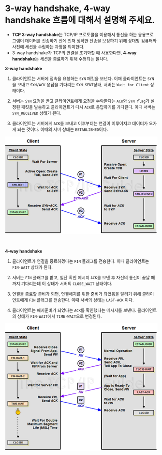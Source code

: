 # 3-way handshake, 4-way handshake 흐름에 대해서 설명해 주세요.

- **TCP 3-way handshake**는 TCP/IP 프로토콜을 이용해서 통신을 하는 응용프로그램이 데이터를 전송하기 전에 먼저 정확한 전송을 보장하기 위해 상대방 컴퓨터와 사전에 
    세션을 수립하는 과정을 의미한다.
- 3-way handshake가 TCP의 연결을 초기화할 때 사용한다면, **4-way handshake**는 세션을 종료하기 위해 수행되는 절차다.

**3-way handshake**
1. 클라이언트는 서버에 접속을 요청하는 `SYN` 패킷을 보낸다. 이때 클라이언트는 `SYN`을 보내고 `SYN/ACK` 응답을 기다리는 `SYN_SENT`상태, 서버는 `Wait for Client` 상태이다.


2. 서버는 `SYN` 요청을 받고 클라이언트에게 요청을 수락한다는 `ACK`와 `SYN flag`가 설정된 패킷을 발송하고 클라이언트가 다시 `ACK`로 응답하기를 기다린다.
    이때 서버는 `SYN_RECEIVED` 상태가 된다.


3. 클라이언트는 서버에게 `ACK`를 보내고 이후부터는 연결이 이루어지고 데이터가 오가게 되는 것이다. 이때의 서버 상태는 `ESTABLISHED`이다.

![img_4.png](image/img_4.png)

<br>

**4-way handshake**
1. 클라이언트가 연결을 종료하겠다는 `FIN` 플래그를 전송한다. 이때 클라이언트는 `FIN-WAIT` 상태가 된다.


2. 서버는 `FIN` 플래그를 받고, 일단 확인 메시지 `ACK`를 보낸 후 자신의 통신이 끝날 때까지 기다리는데 이 상태가 서버의 `CLOSE_WAIT` 상태이다.


3. 연결을 종료할 준비가 되면, 연결해지를 위한 준비가 되었음을 알리기 위해 클라이언트에게 `FIN` 플래그를 전송한다. 이때 서버의 상태는 `LAST-ACK` 이다.


4. 클라이언트는 해지준비가 되었다는 `ACK`를 확인했다는 메시지를 보낸다. 클라이언트의 상태가 `FIN-WAIT`에서 `TIME-WAIT`으로 변경된다.


![img_5.png](image/img_5.png)